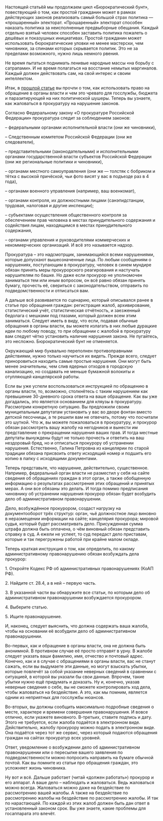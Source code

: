 Настоящей статьёй мы продолжаем цикл «Бюрократический бунт», повествующий о том, как простой гражданин может в рамках действующих законов реализовать самый большой страх политика — «прошаренный» электорат. «Прошаренный» электорат способен наказать политика за неисполненные предвыборные обещания. Каждый отдельно взятый человек способен заставить политика пожалеть о дешёвых и показушных инициативах. Простой гражданин может использовать бюрократические уловки не менее мастерски, чем чиновники, за спинами которых скрывается политик. Это не за пределами возможного, нужно лишь немного рвения.   


Не время пытаться поднимать ленивые народные массы «на борьбу с сатрапами». И не время полагаться на восстание немытых маргиналов. Каждый должен действовать сам, на свой интерес и своим интеллектом. 

Итак, в [прошлой статье](https://discours.io/articles/byurokraticheskiy-bunt-chast-1-obrashcheniya-grazhdan-v-organy-vlasti) вы прочли о том, как использовать право на обращение в органы власти и чем это чревато для госслужбы, бюджета и паразитирующей на них политической шушеры. Теперь вы узнаете, как жаловаться в прокуратуру на нарушение законов.   


Согласно Федеральному закону «О прокуратуре Российской Федерации» прокуратура следит за соблюдением законов:   


– федеральными органами исполнительной власти (они же чиновники),   


– Следственным комитетом Российской Федерации (они же следователи),   


– представительными (законодательными) и исполнительными органами государственной власти субъектов Российской Федерации (они же региональные политики и чиновники),   


– органами местного самоуправления (они же — толстяк с бобриком и тётка с высокой причёской, чьи фото висят у вас в подъезде раз в 4 года),   


– органами военного управления (например, ваш военкомат),   


– органами контроля, их должностными лицами (санэпидстанции, трудовая, налоговая и другие инспекции);  


– субъектами осуществления общественного контроля за обеспечением прав человека в местах принудительного содержания и содействия лицам, находящимся в местах принудительного содержания,   


– органами управления и руководителями коммерческих и некоммерческих организаций. И всё это называется надзор.   


Прокуратура – это надсмотрщик, занимающийся всеми нарушениями, которые допускают вышеозначенные лица. По любым сообщениям о нарушениях, поступающим в прокуратуру, человек в синем мундире обязан принять меры прокурорского реагирования и настучать нарушителям по башке. Но даже если прокурор не уполномочен заниматься тем или иным вопросом, он всё равно обязан принять бумагу, прочесть её, свериться с законодательством, отправить по подведомственности и отписаться вам.   


А дальше всё развивается по сценарию, который описывался ранее в статье про обращения граждан: регистрация жалоб, архивирование, статистический учёт, статистическая отчётность, и заезженный бедолага с мешками под глазами, который должен всем этим заниматься. Следует иметь в виду, что если, подавая обычные обращения в органы власти, вы можете излагать в них любые дурацкие идеи по любому поводу, то при обращении с жалобой в прокуратуру вам следует чётко установить наличие нарушения закона. Не пугайтесь, это несложно. Бюрократический бунт не отменяется.   


Окружающий мир буквально переполнен противоправными действиями, нужно только научиться их видеть. Прежде всего, следует приноровиться находить самые простые нарушения. Они могут быть менее значительны, чем слив ядерных отходов в городскую канализацию, но создавать не меньше бумажной волокиты и отупляющей канцелярской работы.   


Если вы уже успели воспользоваться инструкцией по обращению в органы власти, то, возможно, столкнётесь с таким нарушением как превышение 30-дневного срока ответа на ваше обращение. Как вы уже догадались, это является основанием для кляузы в прокуратуру. Рассмотрим конкретную ситуацию. Вы предложили своим муниципальным депутатам установить у вас во дворе фонтан вместо детской песочницы, а те решили вам не отвечать, потому что посчитали это шуткой. Что ж, вы можете пожаловаться в прокуратуру, и прокурор обязан рассмотреть вашу жалобу на негодников и вынести им представление о прекращении нарушения ваших прав. И тогда местные депутаты вынуждены будут не только прочесть и ответить на ваш нездоровый бред, но и отписаться прокурору об устранении нарушения. Естественно, Галина Петровна из канцелярии по старой традиции обязана присвоить ответу исходящий номер и подшить его копию в папку с исходящими документами.   


Теперь представьте, что нарушение, действительно, существенное. Например, федеральный орган власти не разместил у себя на сайте сведения об обращениях граждан в этот орган, а также обобщенную информацию о результатах рассмотрения этих обращений и принятых мерах. А они все обязаны это делать. И тогда помимо предписания чиновнику об устранении нарушения прокурор обязан будет возбудить дело об административном правонарушении.   


Дело, возбуждённое прокурором, создаст нагрузку на документооборот трёх структур: орган, чьё должностное лицо виновно в неразмещении информации на сайте; канцелярия прокурора; мировой судья, который будет рассматривать дело. Присужденная сумма штрафа должна быть оплачена, о чём виновный обязан представить справку в суд. А ежели не успеет, то суд передаст дело приставам, которые и так перегружены работой при крайне малом окладе.   


Теперь краткая инструкция о том, как определить, по какому административному правонарушению обязан возбуждать дела прокурор:   


1\. Откройте Кодекс РФ об административных правонарушениях (КоАП РФ).   


2\. Найдите ст. 28.4, а в ней – первую часть.   


3\. В указанной части вы обнаружите все статьи, по которым дело об административном правонарушении возбуждается прокурором.   


4\. Выберите статью.   


5\. Ищите правонарушение.   


И, наконец, следует выяснить, что должна содержать ваша жалоба, чтобы на основании её возбудили дело об административном правонарушении.   


Во-первых, как и обращение в органы власти, она не должна быть анонимной. В противном случае её просто отправят в урну. В жалобе следует указать ваши фамилию, имя, отчество и почтовый адрес. Конечно, как и в случае с обращениями в органы власти, вас не станут сажать, если вы выдумаете эти данные, но могут взыскать убытки, которые повлечёт за собой указание неверных сведений в сравнении с ситуацией, в которой вы указали бы свои данные. Впрочем, такие убытки нужно ещё придумать и доказать. Ну и, конечно, указав неверные сведения о себе, вы не сможете контролировать ход дела, чтобы жаловаться на бездействие. А это, как мы помним, является одним из неприятных для госслужбы нюансов.   


Во-вторых, вы должны сообщить максимально подробные сведения о месте, характере и времени совершения правонарушения. И вовсе отлично, если укажете виновного. В-третьих, ставите подпись и дату. Этого не требуется, если жалоба подаётся в электронном виде. Действительно, жалобу прокурору можно подать в электронном виде. Она подаётся через тот же сервис, через который подаются обращения граждан на сайтах прокуратур всех уровней.   


Ответ, уведомление о возбуждении дело об административном правонарушении или о пересылке вашего заявления по подведомственности можно попросить направить на бумаге обычной почтой. Как вы помните из статьи про обращения граждан, это усложняет жизнь чиновника.   


Ну вот и всё. Дальше работает (читай «должен работать») прокурор и его аппарат. А ваше дело – наблюдать и жаловаться. Ведь жаловаться можно всегда. Жаловаться можно даже на бездействие по рассмотрению вашей жалобы. А также на бездействие по рассмотрению жалобы на бездействие по рассмотрению жалобы. И так по нарастающей. По каждой из этих жалоб должен быть дан ответ в установленный законом срок. Вы уже знаете, какие проблемы для госаппарата это влечёт.   

